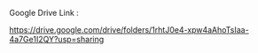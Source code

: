 Google Drive Link :

https://drive.google.com/drive/folders/1rhtJ0e4-xpw4aAhoTsIaa-4a7Ge1I2QY?usp=sharing
